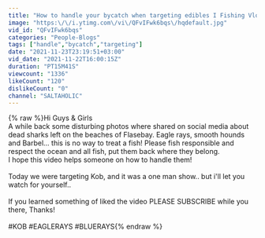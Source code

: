 ```yaml
---
title: "How to handle your bycatch when targeting edibles I Fishing Vlog 001"
image: "https:\/\/i.ytimg.com\/vi\/QFvIFwk6bqs\/hqdefault.jpg"
vid_id: "QFvIFwk6bqs"
categories: "People-Blogs"
tags: ["handle","bycatch","targeting"]
date: "2021-11-23T23:19:51+03:00"
vid_date: "2021-11-22T16:00:15Z"
duration: "PT15M41S"
viewcount: "1336"
likeCount: "120"
dislikeCount: "0"
channel: "SALTAHOLIC"
---
```

{% raw %}Hi Guys &amp; Girls<br />A while back some disturbing photos where shared on social media about dead sharks left on the beaches of Flasebay. Eagle rays, smooth hounds and Barbel... this is no way to treat a fish! Please fish responsible and respect the ocean and all fish, put them back where they belong. <br />I hope this video helps someone on how to handle them!<br /><br />Today we were targeting Kob, and it was a one man show.. but i'll let you watch for yourself..<br /><br />If you learned something of liked the video PLEASE SUBSCRIBE while you there, Thanks!<br /><br />#KOB #EAGLERAYS #BLUERAYS{% endraw %}
